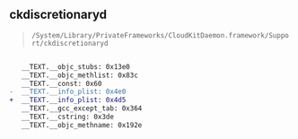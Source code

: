 ## ckdiscretionaryd

> `/System/Library/PrivateFrameworks/CloudKitDaemon.framework/Support/ckdiscretionaryd`

```diff

   __TEXT.__objc_stubs: 0x13e0
   __TEXT.__objc_methlist: 0x83c
   __TEXT.__const: 0x60
-  __TEXT.__info_plist: 0x4e0
+  __TEXT.__info_plist: 0x4d5
   __TEXT.__gcc_except_tab: 0x364
   __TEXT.__cstring: 0x3de
   __TEXT.__objc_methname: 0x192e

```
